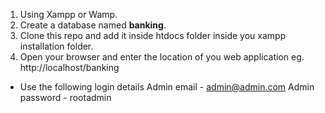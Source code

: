 1. Using Xampp or Wamp.
2. Create a database named **banking**.
3. Clone this repo and add it inside htdocs folder inside you xampp installation folder.
4. Open your browser and enter the location of you web application eg. http://localhost/banking

- Use the following login details
Admin email - admin@admin.com
Admin password  - rootadmin
